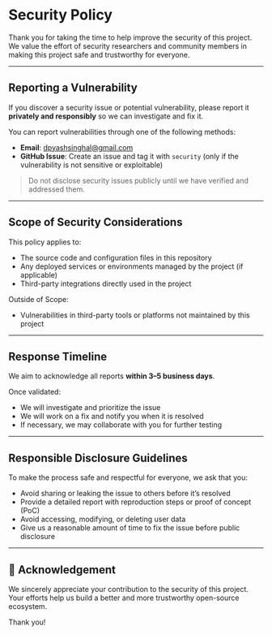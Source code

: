 #  Security Policy

Thank you for taking the time to help improve the security of this project. We value the effort of security researchers and community members in making this project safe and trustworthy for everyone.

---

##  Reporting a Vulnerability

If you discover a security issue or potential vulnerability, please report it **privately and responsibly** so we can investigate and fix it.

You can report vulnerabilities through one of the following methods:

-  **Email**: dpyashsinghal@gmail.com
-  **GitHub Issue**: Create an issue and tag it with `security` (only if the vulnerability is not sensitive or exploitable)

> Do not disclose security issues publicly until we have verified and addressed them.

---

##  Scope of Security Considerations

This policy applies to:

- The source code and configuration files in this repository
- Any deployed services or environments managed by the project (if applicable)
- Third-party integrations directly used in the project

Outside of Scope:

- Vulnerabilities in third-party tools or platforms not maintained by this project

---

##  Response Timeline

We aim to acknowledge all reports **within 3–5 business days**.

Once validated:

- We will investigate and prioritize the issue
- We will work on a fix and notify you when it is resolved
- If necessary, we may collaborate with you for further testing

---

##  Responsible Disclosure Guidelines

To make the process safe and respectful for everyone, we ask that you:

- Avoid sharing or leaking the issue to others before it’s resolved
- Provide a detailed report with reproduction steps or proof of concept (PoC)
- Avoid accessing, modifying, or deleting user data
- Give us a reasonable amount of time to fix the issue before public disclosure

---

## 🙏 Acknowledgement

We sincerely appreciate your contribution to the security of this project. Your efforts help us build a better and more trustworthy open-source ecosystem.

Thank you!
